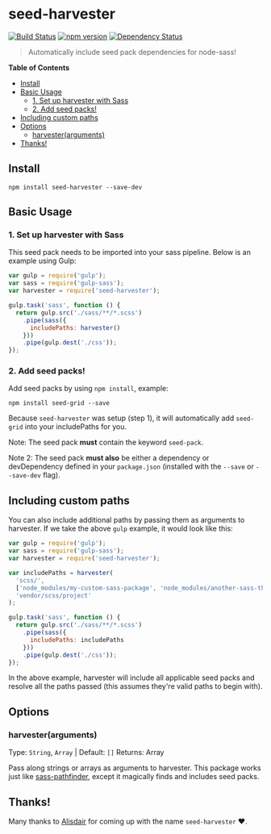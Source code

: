 # seed-harvester

[![Build Status](https://travis-ci.org/helpscout/seed-harvester.svg?branch=master)](https://travis-ci.org/helpscout/seed-harvester) [![npm version](https://badge.fury.io/js/seed-harvester.svg)](https://badge.fury.io/js/seed-harvester) [![Dependency Status](https://david-dm.org/helpscout/seed-harvester.svg)](https://david-dm.org/helpscout/seed-harvester)

> Automatically include seed pack dependencies for node-sass!


**Table of Contents**

- [Install](#install)
- [Basic Usage](#basic-usage)
  - [1. Set up harvester with Sass](#1-set-up-harvester-with-sass)
  - [2. Add seed packs!](#2-add-seed-packs)
- [Including custom paths](#including-custom-paths)
- [Options](#options)
  - [harvester(arguments)](#harvesterarguments)
- [Thanks!](#thanks)


## Install
```
npm install seed-harvester --save-dev
```


## Basic Usage

### 1. Set up harvester with Sass
This seed pack needs to be imported into your sass pipeline. Below is an example using Gulp:

```javascript
var gulp = require('gulp');
var sass = require('gulp-sass');
var harvester = require('seed-harvester');

gulp.task('sass', function () {
  return gulp.src('./sass/**/*.scss')
    .pipe(sass({
      includePaths: harvester()
    }))
    .pipe(gulp.dest('./css'));
});
```

### 2. Add seed packs!

Add seed packs by using `npm install`, example:

```
npm install seed-grid --save
```

Because `seed-harvester` was setup (step 1), it will automatically add `seed-grid` into your includePaths for you.

Note: The seed pack **must** contain the keyword `seed-pack`.

Note 2: The seed pack **must also** be either a dependency or devDependency defined in your `package.json` (installed with the `--save` or `--save-dev` flag).


## Including custom paths

You can also include additional paths by passing them as arguments to harvester. If we take the above `gulp` example, it would look like this:

```javascript
var gulp = require('gulp');
var sass = require('gulp-sass');
var harvester = require('seed-harvester');

var includePaths = harvester(
  'scss/',
  ['node_modules/my-custom-sass-package', 'node_modules/another-sass-thing'],
  'vendor/scss/project'
);

gulp.task('sass', function () {
  return gulp.src('./sass/**/*.scss')
    .pipe(sass({
      includePaths: includePaths
    }))
    .pipe(gulp.dest('./css'));
});
```

In the above example, harvester will include all applicable seed packs and resolve all the paths passed (this assumes they're valid paths to begin with).


## Options

### harvester(arguments)
Type: `String`, `Array` | Default: `[]`
Returns: Array

Pass along strings or arrays as arguments to harvester. This package works just like [sass-pathfinder](https://github.com/ItsJonQ/sass-pathfinder), except it magically finds and includes seed packs.


## Thanks!

Many thanks to [Alisdair](https://github.com/alisdair) for coming up with the name `seed-harvester` :heart:.
